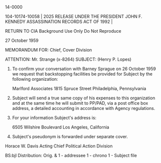 14-0000

104-10174-10058 | 2025 RELEASE UNDER THE PRESIDENT JOHN F. KENNEDY ASSASSINATION RECORDS ACT OF 1992 |

RETURN TO CIA
Background Use Only
Do Not Reproduce

27 October 1959

MEMORANDUM FOR: Chief, Cover Division

ATTENTION: Mr. Strange (x-8264)
SUBJECT: (Henry P. Lopes)

1. To confirm your conversation with Barney Sprague on 26 October 1959 we request that backstopping facilities be provided for Subject by the following organization:

   Marlford Associates
   1815 Spruce Street
   Philadelphia, Pennsylvania

2. Subject will send a true same copy of his expenses to this organization and at the same time he will submit to PP/PAD, via a post office box address, a detailed accounting in accordance with Agency regulations.

3. For your information Subject's address is:

   6505 Wilshire Boulevard
   Los Angeles, California

4. Subject's pseudonym is forwarded under separate cover.

Horace W. Davis
Acting Chief
Political Action Division

BS:bjl
Distribution:
Orig. & 1 - addressee
1 - chrono
1 - Subject file
